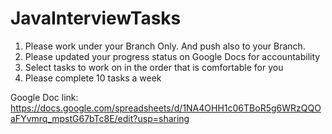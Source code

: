 # JavaInterviewTasks

1. Please work under your Branch Only. And push also to your Branch.
2. Please updated your progress status on Google Docs for accountability 
3. Select tasks to work on in the order that is comfortable for you
4. Please complete 10 tasks a week


Google Doc link: https://docs.google.com/spreadsheets/d/1NA4OHH1c06TBoR5g6WRzQQOaFYvmrq_mpstG67bTc8E/edit?usp=sharing
